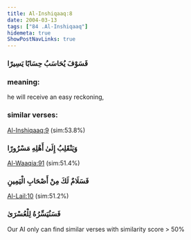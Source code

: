 ```yaml
---
title: Al-Inshiqaaq:8
date: 2004-03-13
tags: ["84 .Al-Inshiqaaq"]
hidemeta: true 
ShowPostNavLinks: true 
---
```

### فَسَوْفَ يُحَاسَبُ حِسَابًا يَسِيرًا
### meaning: 
he will receive an easy reckoning,
### similar verses: 

[Al-Inshiqaaq:9](/84/9) (sim:53.8%)

### وَيَنْقَلِبُ إِلَىٰ أَهْلِهِ مَسْرُورًا

[Al-Waaqia:91](/56/91) (sim:51.4%)

### فَسَلَامٌ لَكَ مِنْ أَصْحَابِ الْيَمِينِ

[Al-Lail:10](/92/10) (sim:51.2%)

### فَسَنُيَسِّرُهُ لِلْعُسْرَىٰ

Our AI only can find similar verses with similarity score > 50% 

